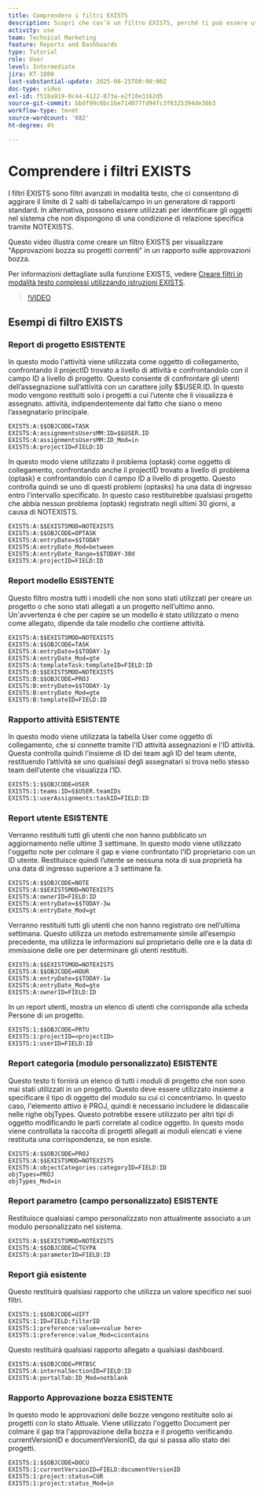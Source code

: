 ```yaml
---
title: Comprendere i filtri EXISTS
description: Scopri che cos’è un filtro EXISTS, perché ti può essere utile e come crearne uno da zero. Inoltre consulta numerosi utili esempi di filtri EXISTS.
activity: use
team: Technical Marketing
feature: Reports and Dashboards
type: Tutorial
role: User
level: Intermediate
jira: KT-1880
last-substantial-update: 2025-08-25T00:00:00Z
doc-type: video
exl-id: f518a919-0c44-4122-873a-e2f10e3162d5
source-git-commit: bbdf99c6bc1be714077fd94fc3f8325394de36b3
workflow-type: tm+mt
source-wordcount: '682'
ht-degree: 4%

---
```


# Comprendere i filtri EXISTS

I filtri EXISTS sono filtri avanzati in modalità testo, che ci consentono di aggirare il limite di 2 salti di tabella/campo in un generatore di rapporti standard. In alternativa, possono essere utilizzati per identificare gli oggetti nel sistema che non dispongono di una condizione di relazione specifica tramite NOTEXISTS.

Questo video illustra come creare un filtro EXISTS per visualizzare &quot;Approvazioni bozza su progetti correnti&quot; in un rapporto sulle approvazioni bozza.

Per informazioni dettagliate sulla funzione EXISTS, vedere [Creare filtri in modalità testo complessi utilizzando istruzioni EXISTS](https://experienceleague.adobe.com/it/docs/workfront/using/reporting/reports/text-mode/create-complex-text-mode-filters-using-exists-statements).

>[!VIDEO](https://video.tv.adobe.com/v/3471181/?quality=12&learn=on&enablevpops=1)

## Esempi di filtro EXISTS

### Report di progetto ESISTENTE

In questo modo l&#39;attività viene utilizzata come oggetto di collegamento, confrontando il projectID trovato a livello di attività e confrontandolo con il campo ID a livello di progetto. Questo consente di confrontare gli utenti dell’assegnazione sull’attività con un carattere jolly $$USER.ID. In questo modo vengono restituiti solo i progetti a cui l’utente che li visualizza è assegnato.
attività, indipendentemente dal fatto che siano o meno l’assegnatario principale.

```
EXISTS:A:$$OBJCODE=TASK
EXISTS:A:assignmentsUsersMM:ID=$$USER.ID
EXISTS:A:assignmentsUsersMM:ID_Mod=in
EXISTS:A:projectID=FIELD:ID
```


In questo modo viene utilizzato il problema (optask) come oggetto di collegamento, confrontando anche il projectID trovato a livello di problema (optask) e confrontandolo con il campo ID a livello di progetto. Questo controlla quindi se uno di questi problemi (optasks) ha una data di ingresso entro l&#39;intervallo specificato. In questo caso restituirebbe qualsiasi progetto che abbia
nessun problema (optask) registrato negli ultimi 30 giorni, a causa di NOTEXISTS.

```
EXISTS:A:$$EXISTSMOD=NOTEXISTS
EXISTS:A:$$OBJCODE=OPTASK
EXISTS:A:entryDate=$$TODAY
EXISTS:A:entryDate_Mod=between
EXISTS:A:entryDate_Range=$$TODAY-30d
EXISTS:A:projectID=FIELD:ID
```

### Report modello ESISTENTE

Questo filtro mostra tutti i modelli che non sono stati utilizzati per creare un progetto o che sono stati allegati a un progetto nell’ultimo anno. Un&#39;avvertenza è che per capire se un modello è stato utilizzato o meno come allegato, dipende da tale modello che contiene attività.

```
EXISTS:A:$$EXISTSMOD=NOTEXISTS
EXISTS:A:$$OBJCODE=TASK
EXISTS:A:entryDate=$$TODAY-1y
EXISTS:A:entryDate_Mod=gte
EXISTS:A:templateTask:templateID=FIELD:ID
EXISTS:B:$$EXISTSMOD=NOTEXISTS
EXISTS:B:$$OBJCODE=PROJ
EXISTS:B:entryDate=$$TODAY-1y
EXISTS:B:entryDate_Mod=gte
EXISTS:B:templateID=FIELD:ID
```

### Rapporto attività ESISTENTE

In questo modo viene utilizzata la tabella User come oggetto di collegamento, che si connette tramite l&#39;ID attività assegnazioni e l&#39;ID attività. Questa controlla quindi l’insieme di ID dei team agli ID del team utente, restituendo l’attività se uno qualsiasi degli assegnatari si trova nello stesso team dell’utente che visualizza l’ID.

```
EXISTS:1:$$OBJCODE=USER
EXISTS:1:teams:ID=$$USER.teamIDs
EXISTS:1:userAssignments:taskID=FIELD:ID
```

### Report utente ESISTENTE

Verranno restituiti tutti gli utenti che non hanno pubblicato un aggiornamento nelle ultime 3 settimane. In questo modo viene utilizzato l&#39;oggetto note per colmare il gap e viene confrontato l&#39;ID proprietario con un ID utente. Restituisce quindi l’utente se nessuna nota di sua proprietà ha una data di ingresso superiore a 3 settimane fa.

```
EXISTS:A:$$OBJCODE=NOTE
EXISTS:A:$$EXISTSMOD=NOTEXISTS
EXISTS:A:ownerID=FIELD:ID
EXISTS:A:entryDate=$$TODAY-3w
EXISTS:A:entryDate_Mod=gt
```

Verranno restituiti tutti gli utenti che non hanno registrato ore nell’ultima settimana. Questo utilizza un metodo estremamente simile all’esempio precedente, ma utilizza le informazioni sul proprietario delle ore e la data di immissione delle ore per determinare gli utenti restituiti.

```
EXISTS:A:$$EXISTSMOD=NOTEXISTS
EXISTS:A:$$OBJCODE=HOUR
EXISTS:A:entryDate=$$TODAY-1w
EXISTS:A:entryDate_Mod=gte
EXISTS:A:ownerID=FIELD:ID
```

In un report utenti, mostra un elenco di utenti che corrisponde alla scheda Persone di un progetto.

```
EXISTS:1:$$OBJCODE=PRTU
EXISTS:1:projectID=<projectID>
EXISTS:1:userID=FIELD:ID
```

### Report categoria (modulo personalizzato) ESISTENTE

Questo testo ti fornirà un elenco di tutti i moduli di progetto che non sono mai stati utilizzati in un progetto. Questo deve essere utilizzato insieme a specificare il tipo di oggetto del modulo su cui ci concentriamo. In questo caso, l&#39;elemento attivo è PROJ, quindi è necessario includere le didascalie nelle righe objTypes. Questo potrebbe essere utilizzato
per altri tipi di oggetto modificando le parti correlate al codice oggetto. In questo modo viene controllata la raccolta di progetti allegati ai moduli elencati e viene restituita una corrispondenza, se non esiste.

```
EXISTS:A:$$OBJCODE=PROJ
EXISTS:A:$$EXISTSMOD=NOTEXISTS
EXISTS:A:objectCategories:categoryID=FIELD:ID
objTypes=PROJ
objTypes_Mod=in
```

### Report parametro (campo personalizzato) ESISTENTE

Restituisce qualsiasi campo personalizzato non attualmente associato a un modulo personalizzato nel sistema.

```
EXISTS:A:$$EXISTSMOD=NOTEXISTS
EXISTS:A:$$OBJCODE=CTGYPA
EXISTS:A:parameterID=FIELD:ID
```

### Report già esistente

Questo restituirà qualsiasi rapporto che utilizza un valore specifico nei suoi filtri.

```
EXISTS:1:$$OBJCODE=UIFT
EXISTS:1:ID=FIELD:filterID
EXISTS:1:preference:value=<value here>
EXISTS:1:preference:value_Mod=cicontains
```

Questo restituirà qualsiasi rapporto allegato a qualsiasi dashboard.

```
EXISTS:A:$$OBJCODE=PRTBSC
EXISTS:A:internalSectionID=FIELD:ID
EXISTS:A:portalTab:ID_Mod=notblank
```

### Rapporto Approvazione bozza ESISTENTE

In questo modo le approvazioni delle bozze vengono restituite solo ai progetti con lo stato Attuale. Viene utilizzato l&#39;oggetto Document per colmare il gap tra l&#39;approvazione della bozza e il progetto verificando currentVersionID e documentVersionID, da qui si passa allo stato dei progetti.

```
EXISTS:1:$$OBJCODE=DOCU
EXISTS:1:currentVersionID=FIELD:documentVersionID
EXISTS:1:project:status=CUR
EXISTS:1:project:status_Mod=in
```
